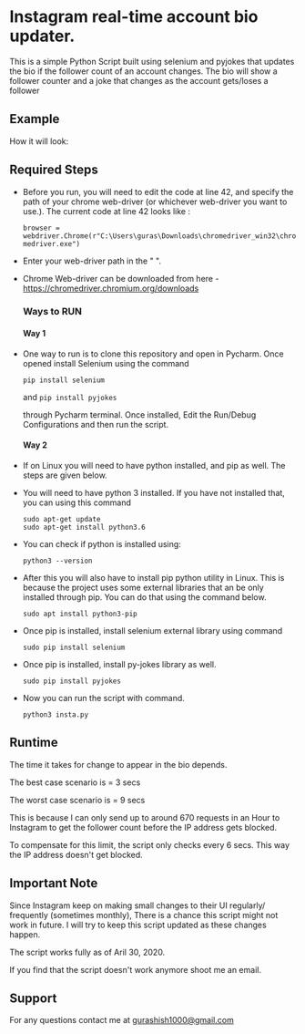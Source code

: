 # Instagram real-time account bio updater.

This is a simple Python Script built using selenium and pyjokes that updates the bio if the follower count of an account changes. The bio will show a follower counter and a joke that changes as the account gets/loses a follower

## Example

How it will look:



## Required Steps

- Before you run, you will need to edit the code at line 42, and specify the path of your chrome web-driver (or whichever web-driver you want to use.). The current code at line 42 looks like :

  `browser = webdriver.Chrome(r"C:\Users\guras\Downloads\chromedriver_win32\chromedriver.exe")`

- Enter your web-driver path in the " ".

- Chrome Web-driver can be downloaded from here - https://chromedriver.chromium.org/downloads

  

  ### Ways to RUN

  #### Way 1

- One way to run is to clone this repository and open in Pycharm. Once opened install Selenium using the command 

  `pip install selenium`

  and `pip install pyjokes`

  through Pycharm terminal. Once installed, Edit the Run/Debug Configurations and then run the script. 

  

  #### Way 2

- If on Linux you will need to have python installed, and pip as well. The steps are given below. 

- You will need to have python 3 installed. If you have not installed that, you can using this command

  ```
  sudo apt-get update
  sudo apt-get install python3.6
  ```

- You can check if python is installed using:

  ```
  python3 --version
  ```

- After this you will also have to install pip python utility in Linux. This is because the project uses some external libraries that an be  only installed through pip. You can do that using the command below.

  ```
  sudo apt install python3-pip
  ```

- Once pip is installed, install selenium external library using command

  ```
  sudo pip install selenium
  ```

- Once pip is installed, install py-jokes library as well.

  ```
  sudo pip install pyjokes
  ```

- Now you can run the script with command.

  ```
  python3 insta.py
  ```

  

## Runtime

The time it takes for change to appear in the bio depends. 

The best case scenario is = 3 secs

The worst case scenario is = 9 secs

This is because I can only send up to around 670 requests in an Hour to Instagram to get the follower count before the IP address gets blocked.

To compensate for this limit, the script only checks every 6 secs. This way the IP address doesn't get blocked. 

## Important Note

Since Instagram keep on making small changes to their UI regularly/ frequently (sometimes monthly), There is a chance this script might not work in future. I will try to keep this script updated as these changes happen. 

The script works fully as of Aril 30, 2020.

If you find that the script doesn't work anymore shoot me an email.

## Support

For any questions contact  me at [gurashish1000@gmail.com](mailto:gurashish1000@gmail.com)
